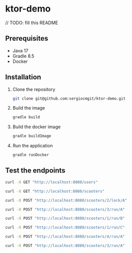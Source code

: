 # ktor-demo

// TODO: fill this README

## Prerequisites

- Java 17
- Gradle 8.5
- Docker

## Installation

1. Clone the repository
   ```sh
   git clone git@github.com:sergiocmgit/ktor-demo.git
   ```
2. Build the image
   ```sh
   gradle build
   ```
3. Build the docker image
   ```sh
   gradle buildImage
   ```
4. Run the application
   ```sh
   gradle runDocker
   ```

## Test the endpoints

 ```sh
curl -X GET "http://localhost:8080/users"
```
 ```sh
curl -X GET "http://localhost:8080/scooters"
```
 ```sh
curl -X POST "http://localhost:8080/scooters/2/lock/A"
```
 ```sh
curl -X POST "http://localhost:8080/scooters/3/run/A"
```
 ```sh
curl -X POST "http://localhost:8080/scooters/1/run/B"
```
 ```sh
curl -X POST "http://localhost:8080/scooters/1/run/C"
```
 ```sh
curl -X POST "http://localhost:8080/scooters/4/run/A"
```
 ```sh
curl -X POST "http://localhost:8080/scooters/3/run/A"
```
